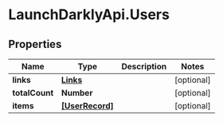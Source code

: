 # LaunchDarklyApi.Users

## Properties
Name | Type | Description | Notes
------------ | ------------- | ------------- | -------------
**links** | [**Links**](Links.md) |  | [optional] 
**totalCount** | **Number** |  | [optional] 
**items** | [**[UserRecord]**](UserRecord.md) |  | [optional] 


